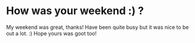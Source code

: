 # How was your weekend :) ?
My weekend was great, thanks! Have been quite busy but it was nice to be out a lot. :) Hope yours was goot too!

